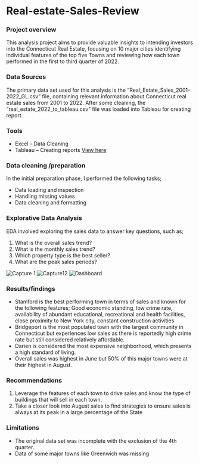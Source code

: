 # Real-estate-Sales-Review

### Project overview

This analysis project aims to provide valuable insights to intending investors into the Connecticut Real Estate, focusing on 10 major cities identifying individual features of the top five Towns and reviewing how each town performed in the first to third quarter of 2022.

### Data Sources

The primary data set used for this analysis is the “Real_Estate_Sales_2001-2022_GL.csv” file, containing relevant information about Connecticut real estate sales from 2001 to 2022. After some cleaning, the “real_estate_2022_to_tableau.csv” file was loaded into Tableau for creating report. 

### Tools

- Excel – Data Cleaning
- Tableau – Creating reports [View here](https://public.tableau.com/views/dashboardrealestate/Dashboard1?:language=en-US&:sid=&:display_count=n&:origin=viz_share_link)


### Data cleaning /preparation

In the initial preparation phase, I performed the following tasks;
- Data loading and inspection
- Handling missing values
- Data cleaning and formatting

### Explorative Data Analysis

EDA involved exploring the sales data to answer key questions, such as;
1.	What is the overall sales trend?
2.	What is the monthly sales trend?
3.	Which property type is the best seller?
4.	What are the peak sales periods?

![Capture 1](https://github.com/Enioladayo/Real-estate-Sales-Review/assets/168915281/9da68ba8-89e4-49d6-99e3-1748929d012b)  ![Capture12](https://github.com/Enioladayo/Real-estate-Sales-Review/assets/168915281/90bfe3f9-0224-445e-af9a-ea69373db422)  ![Dashboard ](https://github.com/Enioladayo/Real-estate-Sales-Review/assets/168915281/32e706ad-a933-4da1-b57c-4a8a6b7c10aa)





### Results/findings

- Stamford is the best performing town in terms of sales and known for the following features; Good economic standing, low crime rate, availability of abundant educational, recreational and health facilities, close proximity to New York city, constant construction activities
- Bridgeport is the most populated town with the largest community in Connecticut but experiences low sales as there is reportedly high crime rate but still considered relatively affordable.
- Darien is considered the most expensive neighborhood, which presents a high standard of living.
- Overall sales was highest in June but 50% of this major towns were at their highest in August.

### Recommendations

1.	Leverage the features of each town to drive sales and know the type of buildings that will sell in each town. 
2.	Take a closer look into August sales to find strategies to ensure sales is always at its peak in a large percentage of the State


### Limitations
- The original data set was incomplete with the exclusion of the 4th quarter.
- Data of some major towns like Greenwich was missing

